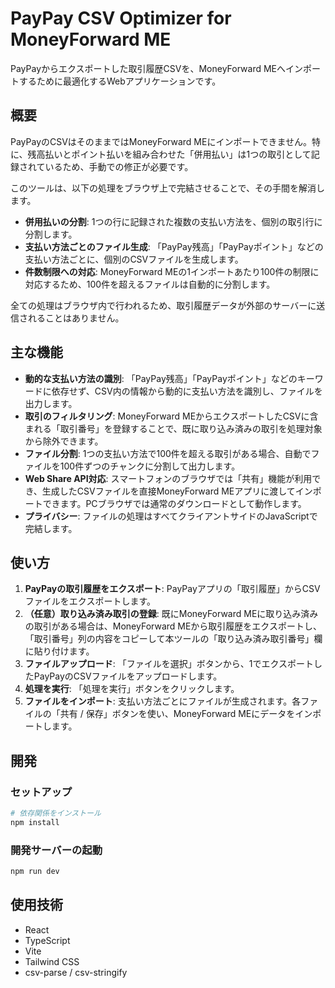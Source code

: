 # PayPay CSV Optimizer for MoneyForward ME

PayPayからエクスポートした取引履歴CSVを、MoneyForward MEへインポートするために最適化するWebアプリケーションです。

## 概要

PayPayのCSVはそのままではMoneyForward MEにインポートできません。特に、残高払いとポイント払いを組み合わせた「併用払い」は1つの取引として記録されているため、手動での修正が必要です。

このツールは、以下の処理をブラウザ上で完結させることで、その手間を解消します。

- **併用払いの分割**: 1つの行に記録された複数の支払い方法を、個別の取引行に分割します。
- **支払い方法ごとのファイル生成**: 「PayPay残高」「PayPayポイント」などの支払い方法ごとに、個別のCSVファイルを生成します。
- **件数制限への対応**: MoneyForward MEの1インポートあたり100件の制限に対応するため、100件を超えるファイルは自動的に分割します。

全ての処理はブラウザ内で行われるため、取引履歴データが外部のサーバーに送信されることはありません。

## 主な機能

- **動的な支払い方法の識別**: 「PayPay残高」「PayPayポイント」などのキーワードに依存せず、CSV内の情報から動的に支払い方法を識別し、ファイルを出力します。
- **取引のフィルタリング**: MoneyForward MEからエクスポートしたCSVに含まれる「取引番号」を登録することで、既に取り込み済みの取引を処理対象から除外できます。
- **ファイル分割**: 1つの支払い方法で100件を超える取引がある場合、自動でファイルを100件ずつのチャンクに分割して出力します。
- **Web Share API対応**: スマートフォンのブラウザでは「共有」機能が利用でき、生成したCSVファイルを直接MoneyForward MEアプリに渡してインポートできます。PCブラウザでは通常のダウンロードとして動作します。
- **プライバシー**: ファイルの処理はすべてクライアントサイドのJavaScriptで完結します。

## 使い方

1.  **PayPayの取引履歴をエクスポート**: PayPayアプリの「取引履歴」からCSVファイルをエクスポートします。
2.  **（任意）取り込み済み取引の登録**: 既にMoneyForward MEに取り込み済みの取引がある場合は、MoneyForward MEから取引履歴をエクスポートし、「取引番号」列の内容をコピーして本ツールの「取り込み済み取引番号」欄に貼り付けます。
3.  **ファイルアップロード**: 「ファイルを選択」ボタンから、1でエクスポートしたPayPayのCSVファイルをアップロードします。
4.  **処理を実行**: 「処理を実行」ボタンをクリックします。
5.  **ファイルをインポート**: 支払い方法ごとにファイルが生成されます。各ファイルの「共有 / 保存」ボタンを使い、MoneyForward MEにデータをインポートします。

## 開発

### セットアップ

```bash
# 依存関係をインストール
npm install
```

### 開発サーバーの起動

```bash
npm run dev
```

## 使用技術

- React
- TypeScript
- Vite
- Tailwind CSS
- csv-parse / csv-stringify
